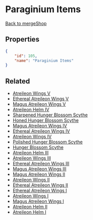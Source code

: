 # Paraginium Items

<no description available>

[Back to mergeShop](../merge-shops.md)

## Properties

```json
{
    "id": 105,
    "name": "Paraginium Items"
}
```

## Related

- [Atreileon Wings V](../items/6636-atreileon-wings-v.md)
- [Ethereal Atreileon Wings V](../items/6641-ethereal-atreileon-wings-v.md)
- [Magus Atreileon Wings V](../items/6646-magus-atreileon-wings-v.md)
- [Atreileon Helm IV](../items/6650-atreileon-helm-iv.md)
- [Sharpened Hunger Blossom Scythe](../items/6654-sharpened-hunger-blossom-scythe.md)
- [Honed Hunger Blossom Scythe](../items/6653-honed-hunger-blossom-scythe.md)
- [Magus Atreileon Wings IV](../items/6645-magus-atreileon-wings-iv.md)
- [Ethereal Atreileon Wings IV](../items/6640-ethereal-atreileon-wings-iv.md)
- [Atreileon Wings IV](../items/6635-atreileon-wings-iv.md)
- [Polished Hunger Blossom Scythe](../items/6652-polished-hunger-blossom-scythe.md)
- [Hunger Blossom Scythe](../items/6651-hunger-blossom-scythe.md)
- [Atreileon Helm III](../items/6649-atreileon-helm-iii.md)
- [Atreileon Wings III](../items/6634-atreileon-wings-iii.md)
- [Ethereal Atreileon Wings III](../items/6639-ethereal-atreileon-wings-iii.md)
- [Magus Atreileon Wings III](../items/6644-magus-atreileon-wings-iii.md)
- [Magus Atreileon Wings II](../items/6643-magus-atreileon-wings-ii.md)
- [Atreileon Wings II](../items/6633-atreileon-wings-ii.md)
- [Ethereal Atreileon Wings II](../items/6638-ethereal-atreileon-wings-ii.md)
- [Ethereal Atreileon Wings I](../items/6637-ethereal-atreileon-wings-i.md)
- [Atreileon Wings I](../items/6632-atreileon-wings-i.md)
- [Magus Atreileon Wings I](../items/6642-magus-atreileon-wings-i.md)
- [Atreileon Helm II](../items/6648-atreileon-helm-ii.md)
- [Atreileon Helm I](../items/6647-atreileon-helm-i.md)


